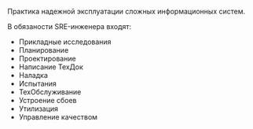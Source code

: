 Практика надежной эксплуатации сложных информационных систем. 

В обязаности SRE-инженера входят:
 * Прикладные исследования
 * Планирование
 * Проектирование
 * Написание ТехДок
 * Наладка 
 * Испытания
 * ТехОбслуживание
 * Устроение сбоев
 * Утилизация
 * Управление качеством

